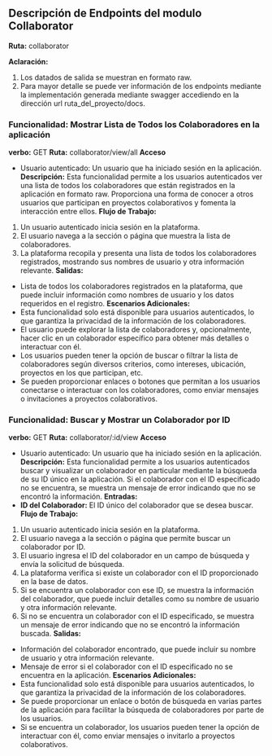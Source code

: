 ## Descripción de Endpoints del modulo Collaborator
**Ruta:** collaborator

**Aclaración:** 
1. Los datados de salida se muestran en formato raw.
2. Para mayor detalle se puede ver información de los endpoints mediante la implementación generada mediante swagger accediendo en la dirección url ruta_del_proyecto/docs.

### Funcionalidad: Mostrar Lista de Todos los Colaboradores en la aplicación
**verbo:** GET
**Ruta:** collaborator/view/all
**Acceso** 
- Usuario autenticado: Un usuario que ha iniciado sesión en la aplicación.
**Descripción:**
Esta funcionalidad permite a los usuarios autenticados ver una lista de todos los colaboradores que están registrados en la aplicación en formato raw. Proporciona una forma de conocer a otros usuarios que participan en proyectos colaborativos y fomenta la interacción entre ellos.
**Flujo de Trabajo:**
1. Un usuario autenticado inicia sesión en la plataforma.
2. El usuario navega a la sección o página que muestra la lista de colaboradores.
3. La plataforma recopila y presenta una lista de todos los colaboradores registrados, mostrando sus nombres de usuario y otra información relevante.
**Salidas:**
- Lista de todos los colaboradores registrados en la plataforma, que puede incluir información como nombres de usuario y los datos requeridos en el registro.
**Escenarios Adicionales:**
- Esta funcionalidad solo está disponible para usuarios autenticados, lo que garantiza la privacidad de la información de los colaboradores.
- El usuario puede explorar la lista de colaboradores y, opcionalmente, hacer clic en un colaborador específico para obtener más detalles o interactuar con él.
- Los usuarios pueden tener la opción de buscar o filtrar la lista de colaboradores según diversos criterios, como intereses, ubicación, proyectos en los que participan, etc.
- Se pueden proporcionar enlaces o botones que permitan a los usuarios conectarse o interactuar con los colaboradores, como enviar mensajes o invitaciones a proyectos colaborativos.

### Funcionalidad: Buscar y Mostrar un Colaborador por ID 
**verbo:** GET
**Ruta:** collaborator/:id/view
**Acceso** 
- Usuario autenticado: Un usuario que ha iniciado sesión en la aplicación.
**Descripción:**
Esta funcionalidad permite a los usuarios autenticados buscar y visualizar un colaborador en particular mediante la búsqueda de su ID único en la aplicación. Si el colaborador con el ID especificado no se encuentra, se muestra un mensaje de error indicando que no se encontró la información.
**Entradas:**
- **ID del Colaborador:** El ID único del colaborador que se desea buscar.
**Flujo de Trabajo:**
1. Un usuario autenticado inicia sesión en la plataforma.
2. El usuario navega a la sección o página que permite buscar un colaborador por ID.
3. El usuario ingresa el ID del colaborador en un campo de búsqueda y envía la solicitud de búsqueda.
4. La plataforma verifica si existe un colaborador con el ID proporcionado en la base de datos.
5. Si se encuentra un colaborador con ese ID, se muestra la información del colaborador, que puede incluir detalles como su nombre de usuario y otra información relevante.
6. Si no se encuentra un colaborador con el ID especificado, se muestra un mensaje de error indicando que no se encontró la información buscada.
**Salidas:**
- Información del colaborador encontrado, que puede incluir su nombre de usuario y otra información relevante.
- Mensaje de error si el colaborador con el ID especificado no se encuentra en la aplicación.
**Escenarios Adicionales:**
- Esta funcionalidad solo está disponible para usuarios autenticados, lo que garantiza la privacidad de la información de los colaboradores.
- Se puede proporcionar un enlace o botón de búsqueda en varias partes de la aplicación para facilitar la búsqueda de colaboradores por parte de los usuarios.
- Si se encuentra un colaborador, los usuarios pueden tener la opción de interactuar con él, como enviar mensajes o invitarlo a proyectos colaborativos.
